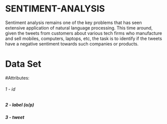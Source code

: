 # SENTIMENT-ANALYSIS

Sentiment analysis remains one of the key problems that has seen extensive application of natural language processing. This time around, given the tweets from customers about various tech firms who manufacture and sell mobiles, computers, laptops, etc, the task is to identify if the tweets have a negative sentiment towards such companies or products.

# Data Set
#Attributes:
###### 1 - id  
##### 2 - label (o/p)
##### 3 - tweet 


